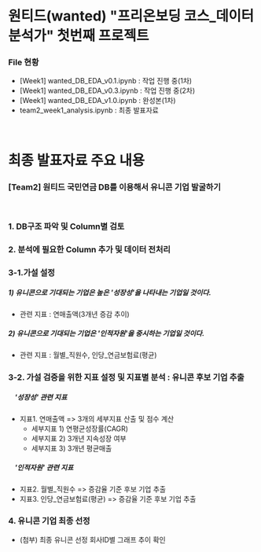 # 원티드(wanted) "프리온보딩 코스_데이터 분석가" 첫번째 프로젝트

### File 현황

- [Week1] wanted_DB_EDA_v0.1.ipynb : 작업 진행 중(1차)
- [Week1] wanted_DB_EDA_v0.3.ipynb : 작업 진행 중(2차)
- [Week1] wanted_DB_EDA_v1.0.ipynb : 완성본(1차)
- team2_week1_analysis.ipynb : 최종 발표자료

<br/>

# 최종 발표자료 주요 내용

### [Team2] 원티드 국민연금 DB를 이용해서 유니콘 기업 발굴하기

<br/>

### 1. DB구조 파악 및 Column별 검토

### 2. 분석에 필요한 Column 추가 및 데이터 전처리

### 3-1.가설 설정

##### 1) 유니콘으로 기대되는 기업은 높은 '성장성'을 나타내는 기업일 것이다.

- 관련 지표 : 연매출액(3개년 증감 추이)

##### 2) 유니콘으로 기대되는 기업은 '인적자원'을 중시하는 기업일 것이다.

- 관련 지표 : 월별_직원수, 인당_연금보험료(평균)

### 3-2. 가설 검증을 위한 지표 설정 및 지표별 분석 : 유니콘 후보 기업 추출

##### &nbsp;&nbsp;&nbsp; '성장성' 관련 지표

- 지표1. 연매출액 => 3개의 세부지표 산출 및 점수 계산
  - 세부지표 1) 연평균성장률(CAGR)
  - 세부지표 2) 3개년 지속성장 여부
  - 세부지표 3) 3개년 평균매출

##### &nbsp;&nbsp;&nbsp; '인적자원' 관련 지표

- 지표2. 월별_직원수 => 증감율 기준 후보 기업 추출
- 지표3. 인당_연금보험료(평균) => 증감율 기준 후보 기업 추출

### 4. 유니콘 기업 최종 선정

- (첨부) 최종 유니콘 선정 회사ID별 그래프 추이 확인
